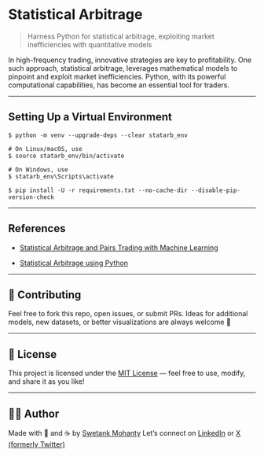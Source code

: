 # Statistical Arbitrage

> Harness Python for statistical arbitrage, exploiting market inefficiencies with quantitative models


In high-frequency trading, innovative strategies are key to profitability. One such approach, statistical arbitrage, leverages mathematical models to pinpoint and exploit market inefficiencies. Python, with its powerful computational capabilities, has become an essential tool for traders.

---

## Setting Up a Virtual Environment

```shell
$ python -m venv --upgrade-deps --clear statarb_env

# On Linux/macOS, use
$ source statarb_env/bin/activate

# On Windows, use
$ statarb_env\Scripts\activate

$ pip install -U -r requirements.txt --no-cache-dir --disable-pip-version-check
```

---

## References

- [Statistical Arbitrage and Pairs Trading with Machine Learning](https://theaiquant.medium.com/statistical-arbitrage-and-pairs-trading-with-machine-learning-875a221c046c)

- [Statistical Arbitrage using Python](https://www.pyquantnews.com/free-python-resources/using-python-for-statistical-arbitrage)

---

## 🧠 Contributing

Feel free to fork this repo, open issues, or submit PRs. Ideas for additional models, new datasets, or better visualizations are always welcome 🙌

---

## 📜 License

This project is licensed under the [MIT License](LICENSE) — feel free to use, modify, and share it as you like!

---

## 🙋‍♂️ Author

Made with 🐍 and ☕ by [Swetank Mohanty](https://github.com/shortthirdman)
Let’s connect on [LinkedIn](https://linkedin.com/in/shortthirdman) or [X (formerly Twitter)](https://x.com/ShortThirdMan93)
